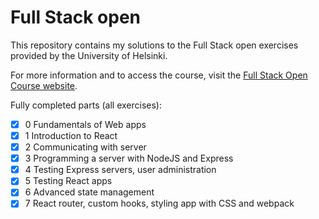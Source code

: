 # Full Stack open

This repository contains my solutions to the Full Stack open exercises provided by the University of Helsinki.

For more information and to access the course, visit the [Full Stack Open Course website](https://fullstackopen.com/en/).

Fully completed parts (all exercises):

- [x] 0 Fundamentals of Web apps
- [x] 1 Introduction to React
- [x] 2 Communicating with server
- [x] 3 Programming a server with NodeJS and Express
- [x] 4 Testing Express servers, user administration
- [x] 5 Testing React apps
- [x] 6 Advanced state management
- [x] 7 React router, custom hooks, styling app with CSS and webpack
